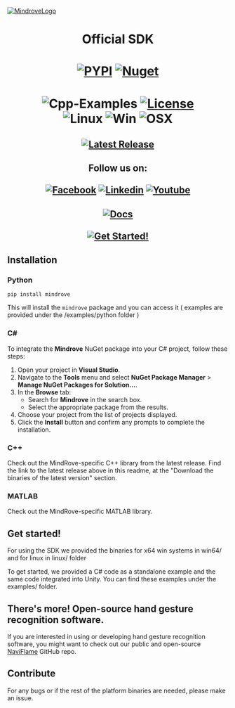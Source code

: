 [![MindroveLogo](https://mindrove.com/wp-content/uploads/2023/04/MindRove_logo_2023.svg)](https://mindrove.com)
# <p align="center">Official SDK</p>

# <p align="center"><a href="https://pypi.org/project/mindrove/"><img alt="PYPI" src="https://static.pepy.tech/personalized-badge/mindrove?period=total&units=international_system&left_color=grey&right_color=blue&left_text=Downloads PYPI"></a> <a href="https://www.nuget.org/packages/mindrove/"><img alt="Nuget" src="https://img.shields.io/nuget/dt/mindrove?color=blue&label=Downloads Nuget&logo=MindRove"></a></p>

# <p align="center">![Cpp-Examples](https://img.shields.io/github/actions/workflow/status/MindRove/MindRoveSDK/cpp-check.yml?label=CPP%20Examples) [![License](https://img.shields.io/badge/License-Apache_2.0-yellow.svg)](https://opensource.org/licenses/Apache-2.0) <br> ![Linux](https://img.shields.io/badge/Linux-Supported-green) ![Win](https://img.shields.io/badge/Windows-Supported-green) ![OSX](https://img.shields.io/badge/MacOS-Supported-green)</p>

## <p align="center"> [![Latest Release](https://img.shields.io/github/v/release/MindRove/MindRoveSDK?label=Download%20Latest%20Version&style=for-the-badge)](https://github.com/MindRove/MindRoveSDK/releases/latest) </p>

## <p align="center"> Follow us on:  <br><br> [![Facebook](https://img.shields.io/badge/Facebook-1877F2?style=for-the-badge&logo=facebook&logoColor=white)](https://www.facebook.com/mindrove) [![Linkedin](https://img.shields.io/badge/LinkedIn-0077B5?style=for-the-badge&logo=linkedin&logoColor=white)](https://www.linkedin.com/company/mindrove) [![Youtube](https://img.shields.io/badge/YouTube-FF0000?style=for-the-badge&logo=youtube&logoColor=white)](https://www.youtube.com/@mindrove)</p>

## <p align="center"> [![Docs](https://img.shields.io/badge/Visit-Documentation-purple?style=for-the-badge)](https://docs.mindrove.com/) <br><br>[![Get Started!](https://img.shields.io/badge/Getting-Started-brown?style=for-the-badge)](https://docs.mindrove.com/main/GettingStarted.html) </p>

## Installation 
### Python 

    pip install mindrove

This will install the `mindrove` package and you can access it ( examples are provided under the /examples/python folder )

### C# 
To integrate the **Mindrove** NuGet package into your C# project, follow these steps:

1. Open your project in **Visual Studio**.
2. Navigate to the **Tools** menu and select **NuGet Package Manager** > **Manage NuGet Packages for Solution...**.
3. In the **Browse** tab:
   - Search for **Mindrove** in the search box.
   - Select the appropriate package from the results.
4. Choose your project from the list of projects displayed.
5. Click the **Install** button and confirm any prompts to complete the installation.

### C++ 
Check out the MindRove-specific C++ library from the latest release. Find the link to the latest release above in this readme, at the "Download the binaries of the latest version" section.

### MATLAB 
Check out the MindRove-specific MATLAB library.


## Get started!
For using the SDK we provided the binaries for x64 win systems in win64/ and for linux in linux/ folder

To get started, we provided a C# code as a standalone example and the same code integrated into Unity. You can find these examples under the examples/ folder. 

## There's more! Open-source hand gesture recognition software.
If you are interested in using or developing hand gesture recognition software, you might want to check out our public and open-source [NaviFlame](https://github.com/MindRove/NaviFlame) GitHub repo.

## Contribute
For any bugs or if the rest of the platform binaries are needed, please make an issue.


